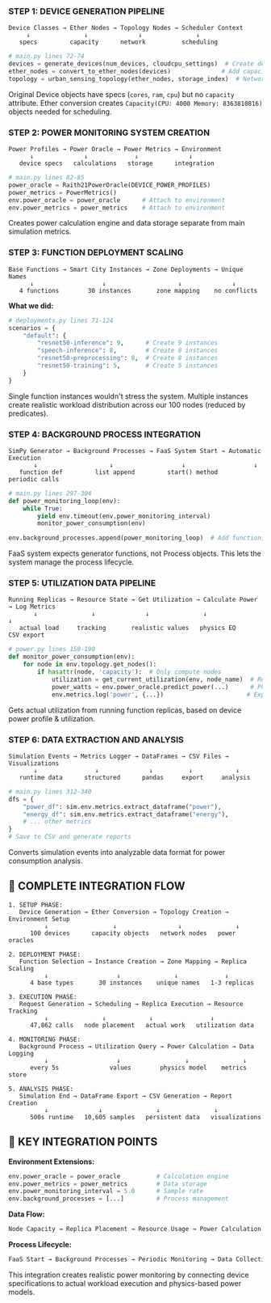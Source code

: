 ### **STEP 1: DEVICE GENERATION PIPELINE**

```
Device Classes → Ether Nodes → Topology Nodes → Scheduler Context
     ↓               ↓              ↓               ↓
   specs         capacity      network          scheduling
```

```python
# main.py lines 72-74
devices = generate_devices(num_devices, cloudcpu_settings)  # Create device specs
ether_nodes = convert_to_ether_nodes(devices)              # Add capacity
topology = urban_sensing_topology(ether_nodes, storage_index)  # Network
```

Original Device objects have specs (`cores`, `ram`, `cpu`) but no `capacity` attribute. Ether conversion creates `Capacity(CPU: 4000 Memory: 8363810816)` objects needed for scheduling.

### **STEP 2: POWER MONITORING SYSTEM CREATION**

```
Power Profiles → Power Oracle → Power Metrics → Environment
      ↓              ↓             ↓              ↓
   device specs   calculations   storage      integration
```

```python
# main.py lines 82-85
power_oracle = Raith21PowerOracle(DEVICE_POWER_PROFILES)
power_metrics = PowerMetrics()
env.power_oracle = power_oracle      # Attach to environment
env.power_metrics = power_metrics    # Attach to environment
```

Creates power calculation engine and data storage separate from main simulation metrics.

### **STEP 3: FUNCTION DEPLOYMENT SCALING**

```
Base Functions → Smart City Instances → Zone Deployments → Unique Names
      ↓                   ↓                    ↓              ↓
   4 functions        30 instances       zone mapping    no conflicts
```

**What we did:**

```python
# deployments.py lines 71-124
scenarios = {
    "default": {
        "resnet50-inference": 9,      # Create 9 instances
        "speech-inference": 8,        # Create 8 instances
        "resnet50-preprocessing": 8,  # Create 8 instances
        "resnet50-training": 5,       # Create 5 instances
    }
}
```

Single function instances wouldn't stress the system. Multiple instances create realistic workload distribution across our 100 nodes (reduced by predicates).

### **STEP 4: BACKGROUND PROCESS INTEGRATION**

```
SimPy Generator → Background Processes → FaaS System Start → Automatic Execution
       ↓                    ↓                   ↓                   ↓
   function def         list append         start() method      periodic calls
```

```python
# main.py lines 297-304
def power_monitoring_loop(env):
    while True:
        yield env.timeout(env.power_monitoring_interval)
        monitor_power_consumption(env)

env.background_processes.append(power_monitoring_loop)  # Add function, not process!
```

FaaS system expects generator functions, not Process objects. This lets the system manage the process lifecycle.

### **STEP 5: UTILIZATION DATA PIPELINE**

```
Running Replicas → Resource State → Get Utilization → Calculate Power → Log Metrics
       ↓               ↓              ↓               ↓                   ↓
   actual load     tracking       realistic values   physics EQ        CSV export
```

```python
# power.py lines 150-190
def monitor_power_consumption(env):
    for node in env.topology.get_nodes():
        if hasattr(node, 'capacity'):  # Only compute nodes
            utilization = get_current_utilization(env, node_name)  # Real data
            power_watts = env.power_oracle.predict_power(...)      # Physics
            env.metrics.log('power', {...})                       # Export
```

Gets actual utilization from running function replicas, based on device power profile & utilization.

### **STEP 6: DATA EXTRACTION AND ANALYSIS**

```
Simulation Events → Metrics Logger → DataFrames → CSV Files → Visualizations
       ↓                ↓              ↓          ↓            ↓
   runtime data      structured      pandas     export     analysis
```

```python
# main.py lines 312-340
dfs = {
    "power_df": sim.env.metrics.extract_dataframe("power"),
    "energy_df": sim.env.metrics.extract_dataframe("energy"),
    # ... other metrics
}
# Save to CSV and generate reports
```

Converts simulation events into analyzable data format for power consumption analysis.

## 🎯 **COMPLETE INTEGRATION FLOW**

```
1. SETUP PHASE:
   Device Generation → Ether Conversion → Topology Creation → Environment Setup
          ↓                  ↓                 ↓               ↓
      100 devices      capacity objects   network nodes   power oracles

2. DEPLOYMENT PHASE:
   Function Selection → Instance Creation → Zone Mapping → Replica Scaling
          ↓                   ↓               ↓             ↓
      4 base types       30 instances    unique names   1-3 replicas

3. EXECUTION PHASE:
   Request Generation → Scheduling → Replica Execution → Resource Tracking
          ↓               ↓            ↓                ↓
      47,862 calls   node placement   actual work   utilization data

4. MONITORING PHASE:
   Background Process → Utilization Query → Power Calculation → Data Logging
          ↓                   ↓                  ↓               ↓
      every 5s              values        physics model    metrics store

5. ANALYSIS PHASE:
   Simulation End → DataFrame Export → CSV Generation → Report Creation
          ↓              ↓               ↓               ↓
      500s runtime   10,605 samples   persistent data   visualizations
```

## 🔧 **KEY INTEGRATION POINTS**

**Environment Extensions:**

```python
env.power_oracle = power_oracle          # Calculation engine
env.power_metrics = power_metrics        # Data storage
env.power_monitoring_interval = 5.0      # Sample rate
env.background_processes = [...]         # Process management
```

**Data Flow:**

```python
Node Capacity → Replica Placement → Resource Usage → Power Calculation → CSV Export
```

**Process Lifecycle:**

```python
FaaS Start → Background Processes → Periodic Monitoring → Data Collection → Simulation End
```

This integration creates realistic power monitoring by connecting device specifications to actual workload execution and physics-based power models.
